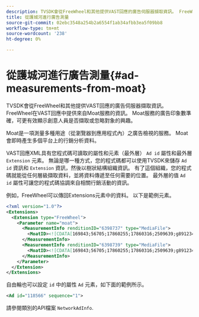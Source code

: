 ```yaml
---
description: TVSDK會從FreeWheel和其他提供VAST回應的廣告伺服器擷取資訊。 FreeWheel在VAST回應中提供來自Moat服務的資訊。 Moat服務的廣告印象數準確，可更有效顯示創意人員是否擷取或忽略對象的興趣。
title: 從護城河進行廣告測量
source-git-commit: 02ebc3548a254b2a6554f1ab34afbb3ea5f09bb8
workflow-type: tm+mt
source-wordcount: '238'
ht-degree: 0%

---
```


# 從護城河進行廣告測量{#ad-measurements-from-moat}

TVSDK會從FreeWheel和其他提供VAST回應的廣告伺服器擷取資訊。 FreeWheel在VAST回應中提供來自Moat服務的資訊。 Moat服務的廣告印象數準確，可更有效顯示創意人員是否擷取或忽略對象的興趣。

Moat是一項測量多種用途（從瀏覽器到應用程式內）之廣告檢視的服務。 Moat會即時產生多個平台上的行銷分析資料。

VAST回應XML具有您程式碼可讀取的屬性和元素（最外層） `Ad id` 屬性和最外層 `Extension` 元素。 無論是哪一種方式，您的程式碼都可以使用TVSDK來儲存 `Ad id` 資訊和 `Extension` 資訊，然後以樹狀結構組織資訊。 有了這個組織，您的程式碼就能從任何層級擷取資料，並將資料傳遞至任何需要的位置。 最外層的值 `Ad id` 屬性可讓您的程式碼協調來自相關行銷活動的資訊。

例如，FreeWheel可以傳回Extensions元素中的資料。 以下是範例元素。

```xml
<?xml version="1.0"?> 
<Extensions> 
  <Extension type="FreeWheel"> 
    <Parameter name="moat"> 
      <MeasurementInfo renditionID="6398737" type="MediaFile"> 
        <MoatID><![CDATA[169843;56705;17860255;17860316;2509639;g8912342;103311138;g436558;530633]]></MoatID> 
      </MeasurementInfo> 
      <MeasurementInfo renditionID="6398739" type="MediaFile"> 
        <MoatID><![CDATA[169843;56705;17860255;17860316;2509639;g8912342;103311138;g436558;530633]]></MoatID> 
      </MeasurementInfo> 
    </Parameter> 
  </Extension> 
</Extensions> 
```

自由輪也可以設定 `id` 中的屬性 `Ad` 元素，如下面的範例所示。

```xml
<Ad id="118566" sequence="1">
```

請參閱類別的API檔案 `NetworkAdInfo`.
